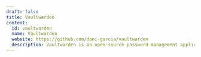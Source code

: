 ```yaml
---
draft: false
title: Vaultwarden
content:
  id: vaultwarden
  name: Vaultwarden
  website: https://github.com/dani-garcia/vaultwarden
  description: Vaultwarden is an open-source password management application that can be self-hosted and run on your infrastructure.
---
```

